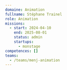 ```yaml
---
domaine: Animation
fullname: Stéphane Trainel
role: Animation
missions:
  - start: 2024-04-10
    end: 2025-08-01
    status: admin
    startups:
      - monstage
competences: []
teams:
  - /teams/menj-animation
---
```

